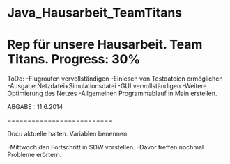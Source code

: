 Java_Hausarbeit_TeamTitans
==========================
Rep für unsere Hausarbeit.
Team Titans.
Progress: 30%
==========================
ToDo:
-Flugrouten vervollständigen
-Einlesen von Testdateien ermöglichen
-Ausgabe Netzdatei+Simulationsdatei
-GUI vervollständigen
-Weitere Optimierung des Netzes
-Allgemeinen Programmablauf in Main erstellen.
  
ABGABE : 11.6.2014

==========================

Docu aktuelle halten. Variablen benennen.

-Mittwoch den Fortschritt in SDW vorstellen. 
-Davor treffen nochmal Probleme erörtern.
